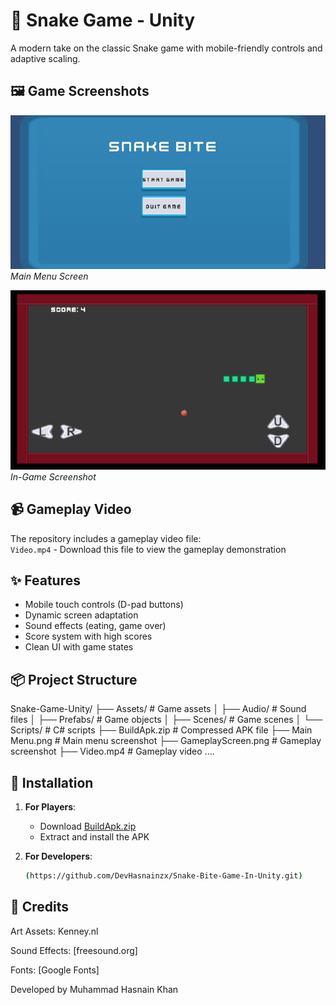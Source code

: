 # 🐍 Snake Game - Unity
A modern take on the classic Snake game with mobile-friendly controls and adaptive scaling.

## 🖼️ Game Screenshots
![Main Menu](Main%20Menu.png)  
*Main Menu Screen*

![Gameplay](GameplayScreen.png)  
*In-Game Screenshot*


## 📹 Gameplay Video
The repository includes a gameplay video file:  
`Video.mp4` - Download this file to view the gameplay demonstration

## ✨ Features
- Mobile touch controls (D-pad buttons)
- Dynamic screen adaptation
- Sound effects (eating, game over)
- Score system with high scores
- Clean UI with game states

## 📦 Project Structure
Snake-Game-Unity/
├── Assets/ # Game assets
│ ├── Audio/ # Sound files
│ ├── Prefabs/ # Game objects
│ ├── Scenes/ # Game scenes
│ └── Scripts/ # C# scripts
├── BuildApk.zip # Compressed APK file
├── Main Menu.png # Main menu screenshot
├── GameplayScreen.png # Gameplay screenshot
├── Video.mp4 # Gameplay video
....

## 🚀 Installation
1. **For Players**:
   - Download [BuildApk.zip](BuildApk.zip)
   - Extract and install the APK

2. **For Developers**:
   ```bash
   (https://github.com/DevHasnainzx/Snake-Bite-Game-In-Unity.git)

## 📜 Credits
Art Assets: Kenney.nl

Sound Effects: [freesound.org]

Fonts: [Google Fonts]

Developed by Muhammad Hasnain Khan
